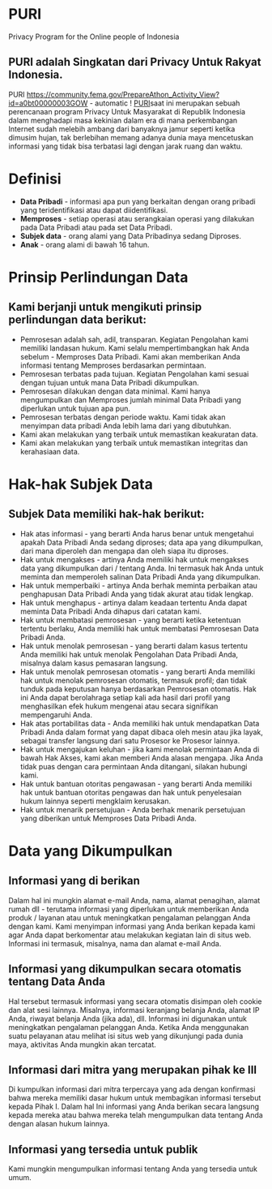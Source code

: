 # PURI
Privacy Program for the Online  people of Indonesia
##  PURI adalah Singkatan dari Privacy Untuk Rakyat Indonesia.
PURI https://community.fema.gov/PrepareAthon_Activity_View?id=a0bt00000003GOW - automatic !
[PURI](https://community.fema.gov/PrepareAthon_Activity_View?id=a0bt00000003GOW)saat ini merupakan sebuah perencanaan program Privacy Untuk Masyarakat di Republik Indonesia dalam menghadapi masa kekinian dalam era di mana perkembangan Internet sudah melebih ambang dari banyaknya jamur seperti ketika dimusim hujan, tak berlebihan memang adanya dunia maya mencetuskan informasi yang tidak bisa terbatasi lagi dengan jarak ruang dan waktu.
# Definisi
- **Data Pribadi**  - informasi apa pun yang berkaitan dengan orang pribadi yang teridentifikasi atau dapat diidentifikasi.
 - **Memproses**  - setiap operasi atau serangkaian operasi yang dilakukan pada Data Pribadi atau pada set Data Pribadi.
- **Subjek data**  - orang alami yang Data Pribadinya sedang Diproses.
- **Anak** - orang alami di bawah 16 tahun.
# Prinsip Perlindungan Data
## Kami berjanji untuk mengikuti prinsip perlindungan data berikut:
- Pemrosesan adalah sah, adil, transparan. Kegiatan Pengolahan kami memiliki landasan hukum. Kami selalu mempertimbangkan hak Anda sebelum - Memproses Data Pribadi. Kami akan memberikan Anda informasi tentang Memproses berdasarkan permintaan.
- Pemrosesan terbatas pada tujuan. Kegiatan Pengolahan kami sesuai dengan tujuan untuk mana Data Pribadi dikumpulkan.
- Pemrosesan dilakukan dengan data minimal. Kami hanya mengumpulkan dan Memproses jumlah minimal Data Pribadi yang diperlukan untuk tujuan apa pun.
- Pemrosesan terbatas dengan periode waktu. Kami tidak akan menyimpan data pribadi Anda lebih lama dari yang dibutuhkan.
- Kami akan melakukan yang terbaik untuk memastikan keakuratan data.
- Kami akan melakukan yang terbaik untuk memastikan integritas dan kerahasiaan data.

# Hak-hak Subjek Data
## Subjek Data memiliki hak-hak berikut:
* Hak atas informasi - yang berarti Anda harus benar untuk mengetahui apakah Data Pribadi Anda sedang diproses; data apa yang dikumpulkan, dari mana diperoleh dan mengapa dan oleh siapa itu diproses.
* Hak untuk mengakses - artinya Anda memiliki hak untuk mengakses data yang dikumpulkan dari / tentang Anda. Ini termasuk hak Anda untuk meminta dan memperoleh salinan Data Pribadi Anda yang dikumpulkan.
* Hak untuk memperbaiki - artinya Anda berhak meminta perbaikan atau penghapusan Data Pribadi Anda yang tidak akurat atau tidak lengkap.
* Hak untuk menghapus - artinya dalam keadaan tertentu Anda dapat meminta Data Pribadi Anda dihapus dari catatan kami.
* Hak untuk membatasi pemrosesan - yang berarti ketika ketentuan tertentu berlaku, Anda memiliki hak untuk membatasi Pemrosesan Data Pribadi Anda.
* Hak untuk menolak pemrosesan - yang berarti dalam kasus tertentu Anda memiliki hak untuk menolak Pengolahan Data Pribadi Anda, misalnya dalam kasus pemasaran langsung.
* Hak untuk menolak pemrosesan otomatis - yang berarti Anda memiliki hak untuk menolak pemrosesan otomatis, termasuk profil; dan tidak tunduk pada keputusan hanya berdasarkan Pemrosesan otomatis. Hak ini Anda dapat berolahraga setiap kali ada hasil dari profil yang menghasilkan efek hukum mengenai atau secara signifikan mempengaruhi Anda.
* Hak atas portabilitas data - Anda memiliki hak untuk mendapatkan Data Pribadi Anda dalam format yang dapat dibaca oleh mesin atau jika layak, sebagai transfer langsung dari satu Prosesor ke Prosesor lainnya.
* Hak untuk mengajukan keluhan - jika kami menolak permintaan Anda di bawah Hak Akses, kami akan memberi Anda alasan mengapa. Jika Anda tidak puas dengan cara permintaan Anda ditangani, silakan hubungi kami.
* Hak untuk bantuan otoritas pengawasan - yang berarti Anda memiliki hak untuk bantuan otoritas pengawas dan hak untuk penyelesaian hukum lainnya seperti mengklaim kerusakan.
* Hak untuk menarik persetujuan - Anda berhak menarik persetujuan yang diberikan untuk Memproses Data Pribadi Anda.
# Data yang Dikumpulkan
## Informasi yang di berikan 
Dalam hal ini mungkin alamat e-mail Anda, nama, alamat penagihan, alamat rumah dll - terutama informasi yang diperlukan untuk memberikan Anda produk / layanan atau untuk meningkatkan pengalaman pelanggan Anda dengan kami. Kami menyimpan informasi yang Anda berikan kepada kami agar Anda dapat berkomentar atau melakukan kegiatan lain di situs web. Informasi ini termasuk, misalnya, nama dan alamat e-mail Anda.
## Informasi yang dikumpulkan secara otomatis tentang Data Anda
Hal tersebut  termasuk informasi yang secara otomatis disimpan oleh cookie dan alat sesi lainnya. Misalnya, informasi keranjang belanja Anda, alamat IP Anda, riwayat belanja Anda (jika ada), dll. Informasi ini digunakan untuk meningkatkan pengalaman pelanggan Anda. Ketika Anda menggunakan suatu pelayanan atau melihat isi situs web yang dikunjungi pada dunia maya, aktivitas Anda mungkin akan tercatat.
## Informasi dari mitra yang merupakan pihak ke III
Di kumpulkan informasi dari mitra terpercaya yang ada dengan konfirmasi bahwa mereka memiliki dasar hukum untuk membagikan informasi tersebut kepada Pihak I. Dalam hal Ini informasi yang Anda berikan secara langsung kepada mereka atau bahwa mereka telah mengumpulkan data tentang Anda dengan alasan hukum lainnya.
## Informasi yang tersedia untuk publik
Kami mungkin mengumpulkan informasi tentang Anda yang tersedia untuk umum.


